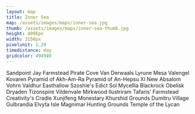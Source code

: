```yaml
---
layout: map
title: Inner Sea
map: /assets/images/maps/inner-sea.jpg
thumb: /assets/images/maps/inner-sea-thumb.jpg
height: 4096px
width: 3150px
pixelunit: 1.29
timedistance: day
gridcolor: 494949
---
```

<span class="--right" style="top:999px;left:696px;">Sandpoint</span>
<span class="--left" style="top:1029px;left:772px;">Jay Farmstead</span>
<span class="hidden --right" style="top:955px;left:612px;">Pirate Cove</span>
<span class="--right" style="top:510px;left:475px;">Van Derwaals</span>
<span class="moonfeather --right" style="top:578px;left:1067px;">Lyrune Mesa</span>
<span class="moonfeather --left" style="top:152px;left:2659px;">Valengel</span>
<span class="hidden moonfeather --left" style="top:256px;left:2119px;">Kovaren</span>
<span class="hidden moonfeather --left" style="top:2594px;left:2257px;">Pyramid of Akh-Am-Ra</span>
<span class="hidden moonfeather --right" style="top:2594px;left:2007px;">Pyramid of An-Hepsu XI</span>
<span class="hidden moonfeather --left" style="top:2624px;left:2251px;">New Absalom</span>
<span class="venalis --left" style="top:1251px;left:2249px;">Vohrn Valdhur</span>
<span class="venalis --left" style="top:1059px;left:1668px;">Easthallow</span>
<span class="venalis --left" style="top:1088px;left:1668px;">Szoshie's Edict</span>
<span class="venalis --left" style="top:1108px;left:1663px;">Sol Mycellia</span>
<span class="venalis --right" style="top:1088px;left:1488px;">Blackrock Obelisk</span>
<span class="venalis --left" style="top:813px;left:891px;">Dryaden</span>
<span class="hidden venalis --right" style="top:837px;left:1578px;">Tizonspire</span>
<span class="stannis --right" style="top:971px;left:1801px;">Vildenvale</span>
<span class="zaradae --left" style="top:678px;left:2352px;">Mirkwood</span>
<span class="anakis --right" style="top:1107px;left:1311px;">Ilustriram</span>
<span class="anakis --left" style="top:1251px;left:1780px;">Tafaris' Farmstead</span>
<span class="hidden anakis --left" style="top:3307px;left:1843px;">Creativity's Cradle</span>
<span class="pring --right" style="top:441px;left:1264px;">Xunjifeng Monestary</span>
<span class="pring --left" style="top:1932px;left:1723px;">Khurshid Grounds</span>
<span class="hidden pring --right" style="top:1904px;left:1523px;">Dumitru Village</span>
<span class="hidden pring --right" style="top:1969px;left:1596px;">Gulbrandia</span>
<span class="hidden pring --right" style="top:2925px;left:458px;">Elvyta Isle</span>
<span class="--right" style="top:1078px;left:481px;">Magnimar Hunting Grounds</span>
<span class="venalis --right" style="top:845px;left:939px;">Temple of the Lycan</span>
